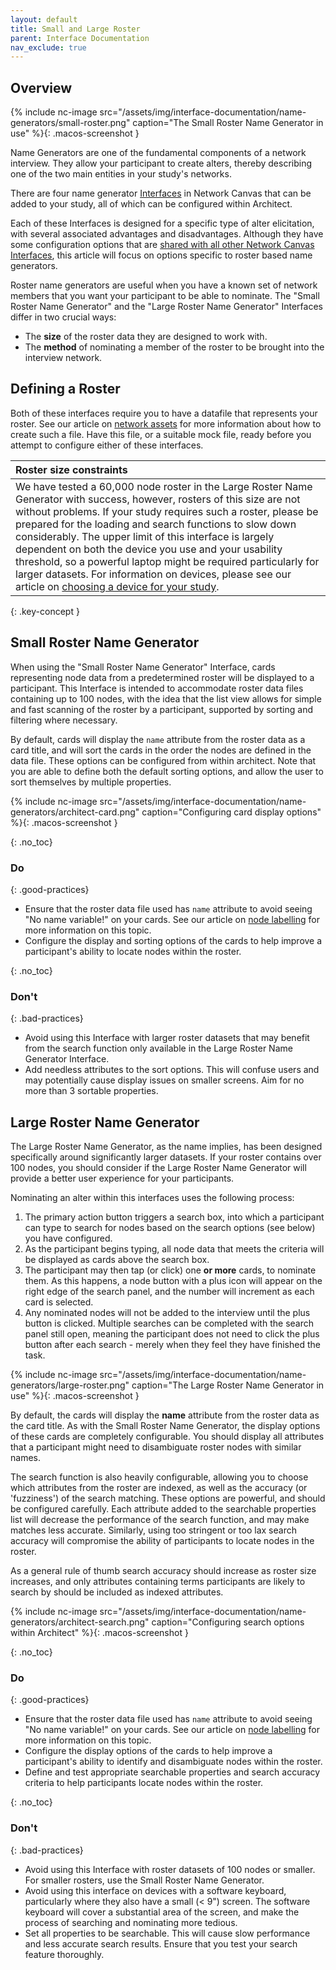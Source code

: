 ```yaml
---
layout: default
title: Small and Large Roster
parent: Interface Documentation
nav_exclude: true
---
```

## Overview

{% include nc-image src="/assets/img/interface-documentation/name-generators/small-roster.png" caption="The Small Roster Name Generator in use" %}{: .macos-screenshot }

Name Generators are one of the fundamental components of a network interview. They allow your participant to create alters, thereby describing one of the two main entities in your study's networks.

There are four name generator [Interfaces](../key-concepts/interfaces.md) in Network Canvas that can be added to your study, all of which can be configured within Architect.

Each of these Interfaces is designed for a specific type of alter elicitation, with several associated advantages and disadvantages. Although they have some configuration options that are [shared with all other Network Canvas Interfaces](./shared.md), this article will focus on options specific to roster based name generators.

Roster name generators are useful when you have a known set of network members that you want your participant to be able to nominate. The "Small Roster Name Generator" and the "Large Roster Name Generator" Interfaces differ in two crucial ways:

- The **size** of the roster data they are designed to work with.
- The **method** of nominating a member of the roster to be brought into the interview network.

## Defining a Roster

Both of these interfaces require you to have a datafile that represents your roster. See our article on [network assets](../key-concepts/resources.md) for more information about how to create such a file. Have this file, or a suitable mock file, ready before you attempt to configure either of these interfaces.

| Roster size constraints                          |
| :----------------------------------------------------------- |
| We have tested a 60,000 node roster in the Large Roster Name Generator with success, however, rosters of this size are not without problems. If your study requires such a roster, please be prepared for the loading and search functions to slow down considerably. The upper limit of this interface is largely dependent on both the device you use and your usability threshold, so a powerful laptop might be required particularly for larger datasets. For information on devices, please see our article on [choosing a device for your study](../../research-design/choosing-hardware).|
{: .key-concept }

## Small Roster Name Generator

When using the "Small Roster Name Generator" Interface, cards representing node data from a predetermined roster will be displayed to a participant. This Interface is intended to accommodate roster data files containing up to 100 nodes, with the idea that the list view allows for simple and fast scanning of the roster by a participant, supported by sorting and filtering where necessary.

By default, cards will display the `name` attribute from the roster data as a card title, and will sort the cards in the order the nodes are defined in the data file. These options can be configured from within architect. Note that you are able to define both the default sorting options, and allow the user to sort themselves by multiple properties.

{% include nc-image src="/assets/img/interface-documentation/name-generators/architect-card.png" caption="Configuring card display options" %}{: .macos-screenshot }

{: .no_toc}
### Do

{: .good-practices}
- Ensure that the roster data file used has `name` attribute to avoid seeing "No name variable!" on your cards. See our article on [node labelling](../../key-concepts/node-labelling) for more information on this topic.
- Configure the display and sorting options of the cards to help improve a participant's ability to locate nodes within the roster.

{: .no_toc}
### Don't

{: .bad-practices}
- Avoid using this Interface with larger roster datasets that may benefit from the search function only available in the Large Roster Name Generator Interface.
- Add needless attributes to the sort options. This will confuse users and may potentially cause display issues on smaller screens. Aim for no more than 3 sortable properties.

## Large Roster Name Generator

The Large Roster Name Generator, as the name implies, has been designed specifically around significantly larger datasets. If your roster contains over 100 nodes, you should consider if the Large Roster Name Generator will provide a better user experience for your participants.

Nominating an alter within this interfaces uses the following process:

1. The primary action button triggers a search box, into which a participant can type to search for nodes based on the search options (see below) you have configured.
2. As the participant begins typing, all node data that meets the criteria will be displayed as cards above the search box.
3. The participant may then tap (or click) one **or more** cards, to nominate them. As this happens, a node button with a plus icon will appear on the right edge of the search panel, and the number will increment as each card is selected.
4. Any nominated nodes will not be added to the interview until the plus button is clicked. Multiple searches can be completed with the search panel still open, meaning the participant does not need to click the plus button after each search - merely when they feel they have finished the task.

{% include nc-image src="/assets/img/interface-documentation/name-generators/large-roster.png" caption="The Large Roster Name Generator in use" %}{: .macos-screenshot }

By default, the cards will display the **name** attribute from the roster data as the card title. As with the Small Roster Name Generator, the display options of these cards are completely configurable. You should display all attributes that a participant might need to disambiguate roster nodes with similar names.

The search function is also heavily configurable, allowing you to choose which attributes from the roster are indexed, as well as the accuracy (or 'fuzziness') of the search matching. These options are powerful, and should be configured carefully. Each attribute added to the searchable properties list will decrease the performance of the search function, and may make matches less accurate. Similarly, using too stringent or too lax search accuracy will compromise the ability of participants to locate nodes in the roster.

As a general rule of thumb search accuracy should increase as roster size increases, and only attributes containing terms participants are likely to search by should be included as indexed attributes. 

{% include nc-image src="/assets/img/interface-documentation/name-generators/architect-search.png" caption="Configuring search options within Architect" %}{: .macos-screenshot }

{: .no_toc}
### Do

{: .good-practices}
- Ensure that the roster data file used has `name` attribute to avoid seeing "No name variable!" on your cards. See our article on [node labelling](../../key-concepts/node-labelling) for more information on this topic.
- Configure the display options of the cards to help improve a participant's ability to identify and disambiguate nodes within the roster.
- Define and test appropriate searchable properties and search accuracy criteria to help participants locate nodes within the roster.

{: .no_toc}
### Don't

{: .bad-practices}
- Avoid using this Interface with roster datasets of 100 nodes or smaller. For smaller rosters, use the Small Roster Name Generator.
- Avoid using this interface on devices with a software keyboard, particularly where they also have a small (< 9") screen. The software keyboard will cover a substantial area of the screen, and make the process of searching and nominating more tedious.
- Set all properties to be searchable. This will cause slow performance and less accurate search results. Ensure that you test your search feature thoroughly.
